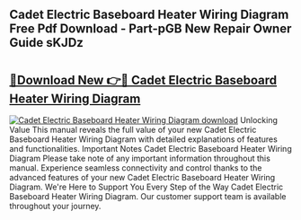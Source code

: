 ## Cadet Electric Baseboard Heater Wiring Diagram Free Pdf Download - Part-pGB New Repair Owner Guide sKJDz

# <h2><a href="http://dfhm7f.blite.top/?on=Cadet+Electric+Baseboard+Heater+Wiring+Diagram">🔗Download New 👉🔴 Cadet Electric Baseboard Heater Wiring Diagram</a></h2>

[![Cadet Electric Baseboard Heater Wiring Diagram download](https://i.imgur.com/lujVjoI.png)](http://dfhm7f.blite.top/?on=Cadet+Electric+Baseboard+Heater+Wiring+Diagram)
Unlocking Value This manual reveals the full value of your new Cadet Electric Baseboard Heater Wiring Diagram with detailed explanations of features and functionalities. Important Notes Cadet Electric Baseboard Heater Wiring Diagram Please take note of any important information throughout this manual. Experience seamless connectivity and control thanks to the advanced features of your new Cadet Electric Baseboard Heater Wiring Diagram. We're Here to Support You Every Step of the Way Cadet Electric Baseboard Heater Wiring Diagram. Our customer support team is available throughout your journey.
